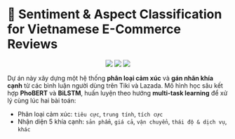 # 🔎 Sentiment & Aspect Classification for Vietnamese E-Commerce Reviews

<p align="center">
  <img src="https://img.shields.io/badge/BERT-Vietnamese-blue?logo=transformers" />
  <img src="https://img.shields.io/badge/BiLSTM-MultiTask-green?logo=pytorch" />
  <img src="https://img.shields.io/badge/Deployment-FastAPI-red?logo=fastapi" />
</p>

Dự án này xây dựng một hệ thống **phân loại cảm xúc** và **gán nhãn khía cạnh** từ các bình luận người dùng trên Tiki và Lazada. Mô hình học sâu kết hợp **PhoBERT** và **BiLSTM**, huấn luyện theo hướng **multi-task learning** để xử lý cùng lúc hai bài toán:

- Phân loại cảm xúc: `tiêu cực`, `trung tính`, `tích cực`
- Nhận diện 5 khía cạnh: `sản phẩm`, `giá cả`, `vận chuyển`, `thái độ & dịch vụ`, `khác`
